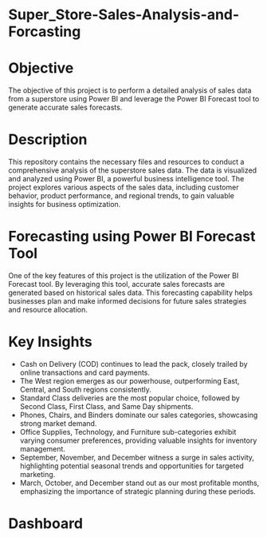 # Super_Store-Sales-Analysis-and-Forcasting

# Objective
The objective of this project is to perform a detailed analysis of sales data from a superstore using Power BI and leverage the Power BI Forecast tool to generate accurate sales forecasts.

# Description
This repository contains the necessary files and resources to conduct a comprehensive analysis of the superstore sales data. The data is visualized and analyzed using Power BI, a powerful business intelligence tool. The project explores various aspects of the sales data, including customer behavior, product performance, and regional trends, to gain valuable insights for business optimization.

# Forecasting using Power BI Forecast Tool
One of the key features of this project is the utilization of the Power BI Forecast tool. By leveraging this tool, accurate sales forecasts are generated based on historical sales data. This forecasting capability helps businesses plan and make informed decisions for future sales strategies and resource allocation.

# Key Insights
- Cash on Delivery (COD) continues to lead the pack, closely trailed by online transactions and card payments.
- The West region emerges as our powerhouse, outperforming East, Central, and South regions consistently.
- Standard Class deliveries are the most popular choice, followed by Second Class, First Class, and Same Day shipments.
- Phones, Chairs, and Binders dominate our sales categories, showcasing strong market demand.
- Office Supplies, Technology, and Furniture sub-categories exhibit varying consumer preferences, providing valuable insights for inventory management.
- September, November, and December witness a surge in sales activity, highlighting potential seasonal trends and opportunities for targeted marketing.
- March, October, and December stand out as our most profitable months, emphasizing the importance of strategic planning during these periods.

# Dashboard
